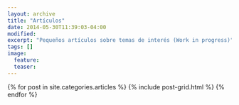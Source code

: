 ```yaml
---
layout: archive
title: "Artículos"
date: 2014-05-30T11:39:03-04:00
modified:
excerpt: "Pequeños artículos sobre temas de interés (Work in progress)"
tags: []
image:
  feature:
  teaser:
---
```


<div class="tiles">
{% for post in site.categories.articles %}
  {% include post-grid.html %}
{% endfor %}
</div><!-- /.tiles -->

